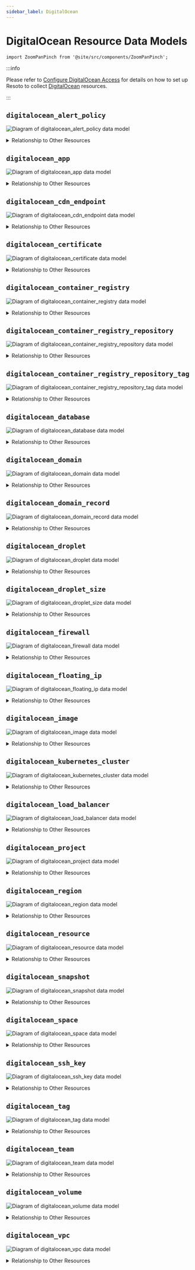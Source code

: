 ```yaml
---
sidebar_label: DigitalOcean
---
```


# DigitalOcean Resource Data Models

```mdx-code-block
import ZoomPanPinch from '@site/src/components/ZoomPanPinch';
```

:::info

Please refer to [Configure DigitalOcean Access](../../../getting-started/configure-cloud-provider-access/digitalocean.md) for details on how to set up Resoto to collect [DigitalOcean](https://digitalocean.com) resources.

:::

## `digitalocean_alert_policy`

<ZoomPanPinch>

![Diagram of digitalocean_alert_policy data model](./img/digitalocean_alert_policy.svg)

</ZoomPanPinch>

<details>
<summary>Relationship to Other Resources</summary>
<div>
<ZoomPanPinch>

![Diagram of digitalocean_alert_policy relationship to other resources](./img/digitalocean_alert_policy_relationships.svg)

</ZoomPanPinch>
</div>
</details>

## `digitalocean_app`

<ZoomPanPinch>

![Diagram of digitalocean_app data model](./img/digitalocean_app.svg)

</ZoomPanPinch>

<details>
<summary>Relationship to Other Resources</summary>
<div>
<ZoomPanPinch>

![Diagram of digitalocean_app relationship to other resources](./img/digitalocean_app_relationships.svg)

</ZoomPanPinch>
</div>
</details>

## `digitalocean_cdn_endpoint`

<ZoomPanPinch>

![Diagram of digitalocean_cdn_endpoint data model](./img/digitalocean_cdn_endpoint.svg)

</ZoomPanPinch>

<details>
<summary>Relationship to Other Resources</summary>
<div>
<ZoomPanPinch>

![Diagram of digitalocean_cdn_endpoint relationship to other resources](./img/digitalocean_cdn_endpoint_relationships.svg)

</ZoomPanPinch>
</div>
</details>

## `digitalocean_certificate`

<ZoomPanPinch>

![Diagram of digitalocean_certificate data model](./img/digitalocean_certificate.svg)

</ZoomPanPinch>

<details>
<summary>Relationship to Other Resources</summary>
<div>
<ZoomPanPinch>

![Diagram of digitalocean_certificate relationship to other resources](./img/digitalocean_certificate_relationships.svg)

</ZoomPanPinch>
</div>
</details>

## `digitalocean_container_registry`

<ZoomPanPinch>

![Diagram of digitalocean_container_registry data model](./img/digitalocean_container_registry.svg)

</ZoomPanPinch>

<details>
<summary>Relationship to Other Resources</summary>
<div>
<ZoomPanPinch>

![Diagram of digitalocean_container_registry relationship to other resources](./img/digitalocean_container_registry_relationships.svg)

</ZoomPanPinch>
</div>
</details>

## `digitalocean_container_registry_repository`

<ZoomPanPinch>

![Diagram of digitalocean_container_registry_repository data model](./img/digitalocean_container_registry_repository.svg)

</ZoomPanPinch>

<details>
<summary>Relationship to Other Resources</summary>
<div>
<ZoomPanPinch>

![Diagram of digitalocean_container_registry_repository relationship to other resources](./img/digitalocean_container_registry_repository_relationships.svg)

</ZoomPanPinch>
</div>
</details>

## `digitalocean_container_registry_repository_tag`

<ZoomPanPinch>

![Diagram of digitalocean_container_registry_repository_tag data model](./img/digitalocean_container_registry_repository_tag.svg)

</ZoomPanPinch>

<details>
<summary>Relationship to Other Resources</summary>
<div>
<ZoomPanPinch>

![Diagram of digitalocean_container_registry_repository_tag relationship to other resources](./img/digitalocean_container_registry_repository_tag_relationships.svg)

</ZoomPanPinch>
</div>
</details>

## `digitalocean_database`

<ZoomPanPinch>

![Diagram of digitalocean_database data model](./img/digitalocean_database.svg)

</ZoomPanPinch>

<details>
<summary>Relationship to Other Resources</summary>
<div>
<ZoomPanPinch>

![Diagram of digitalocean_database relationship to other resources](./img/digitalocean_database_relationships.svg)

</ZoomPanPinch>
</div>
</details>

## `digitalocean_domain`

<ZoomPanPinch>

![Diagram of digitalocean_domain data model](./img/digitalocean_domain.svg)

</ZoomPanPinch>

<details>
<summary>Relationship to Other Resources</summary>
<div>
<ZoomPanPinch>

![Diagram of digitalocean_domain relationship to other resources](./img/digitalocean_domain_relationships.svg)

</ZoomPanPinch>
</div>
</details>

## `digitalocean_domain_record`

<ZoomPanPinch>

![Diagram of digitalocean_domain_record data model](./img/digitalocean_domain_record.svg)

</ZoomPanPinch>

<details>
<summary>Relationship to Other Resources</summary>
<div>
<ZoomPanPinch>

![Diagram of digitalocean_domain_record relationship to other resources](./img/digitalocean_domain_record_relationships.svg)

</ZoomPanPinch>
</div>
</details>

## `digitalocean_droplet`

<ZoomPanPinch>

![Diagram of digitalocean_droplet data model](./img/digitalocean_droplet.svg)

</ZoomPanPinch>

<details>
<summary>Relationship to Other Resources</summary>
<div>
<ZoomPanPinch>

![Diagram of digitalocean_droplet relationship to other resources](./img/digitalocean_droplet_relationships.svg)

</ZoomPanPinch>
</div>
</details>

## `digitalocean_droplet_size`

<ZoomPanPinch>

![Diagram of digitalocean_droplet_size data model](./img/digitalocean_droplet_size.svg)

</ZoomPanPinch>

<details>
<summary>Relationship to Other Resources</summary>
<div>
<ZoomPanPinch>

![Diagram of digitalocean_droplet_size relationship to other resources](./img/digitalocean_droplet_size_relationships.svg)

</ZoomPanPinch>
</div>
</details>

## `digitalocean_firewall`

<ZoomPanPinch>

![Diagram of digitalocean_firewall data model](./img/digitalocean_firewall.svg)

</ZoomPanPinch>

<details>
<summary>Relationship to Other Resources</summary>
<div>
<ZoomPanPinch>

![Diagram of digitalocean_firewall relationship to other resources](./img/digitalocean_firewall_relationships.svg)

</ZoomPanPinch>
</div>
</details>

## `digitalocean_floating_ip`

<ZoomPanPinch>

![Diagram of digitalocean_floating_ip data model](./img/digitalocean_floating_ip.svg)

</ZoomPanPinch>

<details>
<summary>Relationship to Other Resources</summary>
<div>
<ZoomPanPinch>

![Diagram of digitalocean_floating_ip relationship to other resources](./img/digitalocean_floating_ip_relationships.svg)

</ZoomPanPinch>
</div>
</details>

## `digitalocean_image`

<ZoomPanPinch>

![Diagram of digitalocean_image data model](./img/digitalocean_image.svg)

</ZoomPanPinch>

<details>
<summary>Relationship to Other Resources</summary>
<div>
<ZoomPanPinch>

![Diagram of digitalocean_image relationship to other resources](./img/digitalocean_image_relationships.svg)

</ZoomPanPinch>
</div>
</details>

## `digitalocean_kubernetes_cluster`

<ZoomPanPinch>

![Diagram of digitalocean_kubernetes_cluster data model](./img/digitalocean_kubernetes_cluster.svg)

</ZoomPanPinch>

<details>
<summary>Relationship to Other Resources</summary>
<div>
<ZoomPanPinch>

![Diagram of digitalocean_kubernetes_cluster relationship to other resources](./img/digitalocean_kubernetes_cluster_relationships.svg)

</ZoomPanPinch>
</div>
</details>

## `digitalocean_load_balancer`

<ZoomPanPinch>

![Diagram of digitalocean_load_balancer data model](./img/digitalocean_load_balancer.svg)

</ZoomPanPinch>

<details>
<summary>Relationship to Other Resources</summary>
<div>
<ZoomPanPinch>

![Diagram of digitalocean_load_balancer relationship to other resources](./img/digitalocean_load_balancer_relationships.svg)

</ZoomPanPinch>
</div>
</details>

## `digitalocean_project`

<ZoomPanPinch>

![Diagram of digitalocean_project data model](./img/digitalocean_project.svg)

</ZoomPanPinch>

<details>
<summary>Relationship to Other Resources</summary>
<div>
<ZoomPanPinch>

![Diagram of digitalocean_project relationship to other resources](./img/digitalocean_project_relationships.svg)

</ZoomPanPinch>
</div>
</details>

## `digitalocean_region`

<ZoomPanPinch>

![Diagram of digitalocean_region data model](./img/digitalocean_region.svg)

</ZoomPanPinch>

<details>
<summary>Relationship to Other Resources</summary>
<div>
<ZoomPanPinch>

![Diagram of digitalocean_region relationship to other resources](./img/digitalocean_region_relationships.svg)

</ZoomPanPinch>
</div>
</details>

## `digitalocean_resource`

<ZoomPanPinch>

![Diagram of digitalocean_resource data model](./img/digitalocean_resource.svg)

</ZoomPanPinch>

<details>
<summary>Relationship to Other Resources</summary>
<div>
<ZoomPanPinch>

![Diagram of digitalocean_resource relationship to other resources](./img/digitalocean_resource_relationships.svg)

</ZoomPanPinch>
</div>
</details>

## `digitalocean_snapshot`

<ZoomPanPinch>

![Diagram of digitalocean_snapshot data model](./img/digitalocean_snapshot.svg)

</ZoomPanPinch>

<details>
<summary>Relationship to Other Resources</summary>
<div>
<ZoomPanPinch>

![Diagram of digitalocean_snapshot relationship to other resources](./img/digitalocean_snapshot_relationships.svg)

</ZoomPanPinch>
</div>
</details>

## `digitalocean_space`

<ZoomPanPinch>

![Diagram of digitalocean_space data model](./img/digitalocean_space.svg)

</ZoomPanPinch>

<details>
<summary>Relationship to Other Resources</summary>
<div>
<ZoomPanPinch>

![Diagram of digitalocean_space relationship to other resources](./img/digitalocean_space_relationships.svg)

</ZoomPanPinch>
</div>
</details>

## `digitalocean_ssh_key`

<ZoomPanPinch>

![Diagram of digitalocean_ssh_key data model](./img/digitalocean_ssh_key.svg)

</ZoomPanPinch>

<details>
<summary>Relationship to Other Resources</summary>
<div>
<ZoomPanPinch>

![Diagram of digitalocean_ssh_key relationship to other resources](./img/digitalocean_ssh_key_relationships.svg)

</ZoomPanPinch>
</div>
</details>

## `digitalocean_tag`

<ZoomPanPinch>

![Diagram of digitalocean_tag data model](./img/digitalocean_tag.svg)

</ZoomPanPinch>

<details>
<summary>Relationship to Other Resources</summary>
<div>
<ZoomPanPinch>

![Diagram of digitalocean_tag relationship to other resources](./img/digitalocean_tag_relationships.svg)

</ZoomPanPinch>
</div>
</details>

## `digitalocean_team`

<ZoomPanPinch>

![Diagram of digitalocean_team data model](./img/digitalocean_team.svg)

</ZoomPanPinch>

<details>
<summary>Relationship to Other Resources</summary>
<div>
<ZoomPanPinch>

![Diagram of digitalocean_team relationship to other resources](./img/digitalocean_team_relationships.svg)

</ZoomPanPinch>
</div>
</details>

## `digitalocean_volume`

<ZoomPanPinch>

![Diagram of digitalocean_volume data model](./img/digitalocean_volume.svg)

</ZoomPanPinch>

<details>
<summary>Relationship to Other Resources</summary>
<div>
<ZoomPanPinch>

![Diagram of digitalocean_volume relationship to other resources](./img/digitalocean_volume_relationships.svg)

</ZoomPanPinch>
</div>
</details>

## `digitalocean_vpc`

<ZoomPanPinch>

![Diagram of digitalocean_vpc data model](./img/digitalocean_vpc.svg)

</ZoomPanPinch>

<details>
<summary>Relationship to Other Resources</summary>
<div>
<ZoomPanPinch>

![Diagram of digitalocean_vpc relationship to other resources](./img/digitalocean_vpc_relationships.svg)

</ZoomPanPinch>
</div>
</details>
